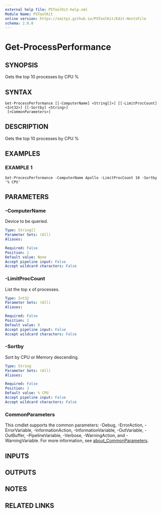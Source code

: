 ```yaml
---
external help file: PSToolKit-help.xml
Module Name: PSToolKit
online version: https://smitpi.github.io/PSToolKit/Edit-HostsFile
schema: 2.0.0
---
```


# Get-ProcessPerformance

## SYNOPSIS
Gets the top 10 processes by CPU %

## SYNTAX

```
Get-ProcessPerformance [[-ComputerName] <String[]>] [[-LimitProcCount] <Int32>] [[-Sortby] <String>]
 [<CommonParameters>]
```

## DESCRIPTION
Gets the top 10 processes by CPU %

## EXAMPLES

### EXAMPLE 1
```
Get-ProcessPerformance -ComputerName Apollo -LimitProcCount 10 -Sortby '% CPU'
```

## PARAMETERS

### -ComputerName
Device to be queried.

```yaml
Type: String[]
Parameter Sets: (All)
Aliases:

Required: False
Position: 1
Default value: None
Accept pipeline input: False
Accept wildcard characters: False
```

### -LimitProcCount
List the top x of processes.

```yaml
Type: Int32
Parameter Sets: (All)
Aliases:

Required: False
Position: 2
Default value: 0
Accept pipeline input: False
Accept wildcard characters: False
```

### -Sortby
Sort by CPU or Memory descending.

```yaml
Type: String
Parameter Sets: (All)
Aliases:

Required: False
Position: 3
Default value: % CPU
Accept pipeline input: False
Accept wildcard characters: False
```

### CommonParameters
This cmdlet supports the common parameters: -Debug, -ErrorAction, -ErrorVariable, -InformationAction, -InformationVariable, -OutVariable, -OutBuffer, -PipelineVariable, -Verbose, -WarningAction, and -WarningVariable. For more information, see [about_CommonParameters](http://go.microsoft.com/fwlink/?LinkID=113216).

## INPUTS

## OUTPUTS

## NOTES

## RELATED LINKS

